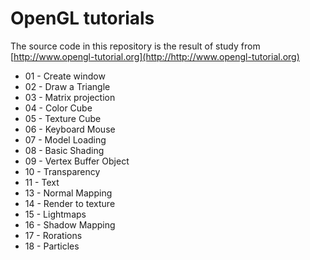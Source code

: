 # OpenGL tutorials

The source code in this repository is the result of study from [http://www.opengl-tutorial.org](http://http://www.opengl-tutorial.org)

* 01 - Create window
* 02 - Draw a Triangle
* 03 - Matrix projection
* 04 - Color Cube
* 05 - Texture Cube
* 06 - Keyboard Mouse
* 07 - Model Loading
* 08 - Basic Shading
* 09 - Vertex Buffer Object
* 10 - Transparency
* 11 - Text
* 13 - Normal Mapping
* 14 - Render to texture
* 15 - Lightmaps
* 16 - Shadow Mapping
* 17 - Rorations
* 18 - Particles
